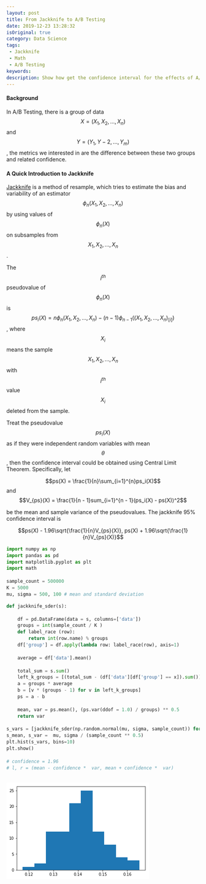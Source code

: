 ```yaml
---
layout: post
title: From Jackknife to A/B Testing
date: 2019-12-23 13:28:32
isOriginal: true
category: Data Science
tags:
 - Jackknife
 - Math
 - A/B Testing
keywords: 
description: Show how get the confidence interval for the effects of A/B Testing
---
```


#### Background
In A/B Testing, there is a group of data $$X = (X_1, X_2, ..., X_n)$$ and $$Y = (Y_1, Y-2, ..., Y_m)$$, the metrics we interested in are the difference between these two groups and related confidence.

#### A Quick Introduction to Jackknife
[Jackknife][1] is a method of resample, which tries to estimate the bias and variability of an estimator $$\phi_n(X_1, X_2, ..., X_n)$$ by using values of $$\phi_n(X)$$ on subsamples from $$X_1, X_2, ..., X_n$$.

The $$i^{th}$$ pseudovalue of $$\phi_n(X)$$ is
$$ps_i(X) = n\phi_n(X_1, X_2, ..., X_n) - (n - 1)\phi_{n - 1}((X_1, X_2, ..., X_n)_{[i]})$$, where $$X_{i}$$ means the sample $$X_1, X_2, ..., X_n$$ with $$i^{th}$$ value $$X_i$$ deleted from the sample.

Treat the pseudovalue $$ps_i(X)$$ as if they were independent random variables with mean $$\theta$$, then the confidence interval could be obtained using Central Limit Theorem. Specifically, let

$$ps(X) = \frac{1}{n}\sum_{i=1}^{n}ps_i(X)$$ and $$V_{ps}(X) = \frac{1}{n - 1}sum_{i=1}^{n - 1}(ps_i(X) - ps(X))^2$$

be the mean and sample variance of the pseudovalues. The jackknife 95% confidence interval is

$$ps(X) - 1.96\sqrt{\frac{1}{n}V_{ps}(X)}, ps(X) + 1.96\sqrt{\frac{1}{n}V_{ps}(X)}$$


[1]: https://www.math.wustl.edu/~sawyer/handouts/Jackknife.pdf


```python
import numpy as np
import pandas as pd
import matplotlib.pyplot as plt
import math

sample_count = 500000
K = 5000
mu, sigma = 500, 100 # mean and standard deviation
```


```python
def jackknife_sder(s):

    df = pd.DataFrame(data = s, columns=['data'])
    groups = int(sample_count / K )
    def label_race (row):
        return int(row.name) % groups
    df['group'] = df.apply(lambda row: label_race(row), axis=1)

    average = df['data'].mean()

    total_sum = s.sum()
    left_k_groups = [(total_sum - (df['data'][df['group'] == x]).sum()) / (sample_count - K) for x in range(groups)]
    a = groups * average
    b = [v * (groups - 1) for v in left_k_groups]
    ps = a - b 
    
    mean, var = ps.mean(), (ps.var(ddof = 1.0) / groups) ** 0.5
    return var

s_vars = [jackknife_sder(np.random.normal(mu, sigma, sample_count)) for i in range(100)]
s_mean, s_var =  mu, sigma / (sample_count ** 0.5)
plt.hist(s_vars, bins=10)
plt.show()

# confidence = 1.96
# l, r = (mean - confidence *  var, mean + confidence *  var)



```


![png](/images/posts/output_1_0.png)

